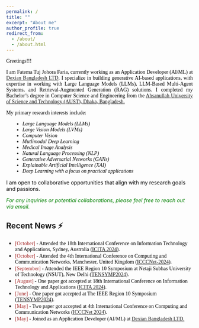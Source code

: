 ```yaml
---
permalink: /
title: ""
excerpt: "About me"
author_profile: true
redirect_from: 
  - /about/
  - /about.html
---
```


<span style="color:black; font-family:Georgia">Greetings!!!</span>


<p style="text-align:justify; color:black; font-family:Georgia">I am  Fatema Tuj Johora Faria, currently working as an Application Developer (AI/ML) at <a href="https://www.linkedin.com/company/dexiansolutions/">Dexian Bangladesh LTD</a>. I specialize in building generative AI-based applications, with expertise in working with Large Language Models (LLMs), LLM-Based Multi-Agent Systems, and Retrieval-Augmented Generation (RAG) solutions. I completed my Bachelor’s degree in Computer Science and Engineering from the <a href="https://aust.edu/">Ahsanullah University of Science and Technology (AUST), Dhaka, Bangladesh.</a>
</p>


<p style="text-align:justify; color:black; font-family:Georgia">
My primary research interests include:
<ul style="color:black; font-family:Georgia; margin-left: 20px;">
    <li><em>Large Language Models (LLMs)</em></li>
    <li><em>Large Vision Models (LVMs)</em></li>
    <li><em>Computer Vision</em></li>
    <li><em>Mutlimodal Deep Learning</em></li>
    <li><em>Medical Image Analysis</em></li>
    <li><em>Natural Language Processing (NLP)</em></li>
    <li><em>Generative Adversarial Networks (GANs)</em></li>
    <li><em>Explainable Artificial Intelligence (XAI)</em></li>
    <li><em>Deep Learning with a focus on practical applications</em></li>
</ul>
</p>
<p style="color:black;">I am open to collaborative opportunities that align with my research goals and passions.</p> <span style="color:green;"><em>For any inquiries or potential collaborations, please feel free to reach out via email.</em></span>


## Recent News ⚡
+ <span style="font-family:Monaco; color:black;"><span style="color:brown">[October]</span> - Attended the 18th International Conference on Information Technology and Applications, Sydney, Australia ([ICITA 2024](https://icita.world/?__im-rgVYHazg=104405410931315538#/)). 
+ <span style="font-family:Monaco; color:black;"><span style="color:brown">[October]</span> - Attended the 4th International Conference on Computing and Communication Networks, Manchester, United Kingdom ([ICCCNet-2024](https://icccn.co.uk/)). 
+ <span style="font-family:Monaco; color:black;"><span style="color:brown">[September]</span> - Attended the IEEE Region 10 Symposium at Netaji Subhas University of Technology (NSUT), New Delhi ([TENSYMP2024](https://ieeedelhi-tensymp2024.org/)). 
+ <span style="font-family:Monaco; color:black;"><span style="color:brown">[August]</span> -  One paper got accepted at 18th International Conference on Information Technology and Applications ([ICITA 2024](https://www.icita.world/#/)). 
+ <span style="font-family:Monaco; color:black;"><span style="color:brown">[June]</span> -  One paper got accepted at The IEEE Region 10 Symposium ([TENSYMP2024](https://ieeedelhi-tensymp2024.org/)). 
+ <span style="font-family:Monaco; color:black;"><span style="color:brown">[May]</span> -  Two paper got accepted at 4th International Conference on Computing and Communication Networks ([ICCCNet 2024](https://icccn.co.uk/)). 
+ <span style="font-family:Monaco; color:black;"><span style="color:brown">[May]</span> -  Joined as an Application Developer (AI/ML) at [Dexian Bangladesh LTD.](https://www.linkedin.com/company/dexiansolutions/)


<script type="text/javascript" src="//rf.revolvermaps.com/0/0/8.js?i=5nmfcbs1wc2&amp;m=0&amp;c=ff0000&amp;cr1=ffffff&amp;f=arial&amp;l=33" async="async"></script>